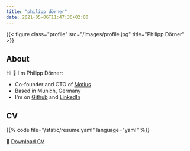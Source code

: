 ```yaml
---
title: "philipp dörner"
date: 2021-05-06T11:47:36+02:00
---
```


{{< figure class="profile" src="/images/profile.jpg" title="Philipp Dörner" >}}

## About

Hi 👋 I'm Philipp Dörner:

* Co-founder and CTO of [Motius](https://motius.de)
* Based in Munich, Germany
* I'm on [Github](https://github.com/signalkraft) and [LinkedIn](https://www.linkedin.com/in/philippdoerner/)

## CV

{{% code file="/static/resume.yaml" language="yaml" %}}

📄 [Download CV](/resume.pdf)
